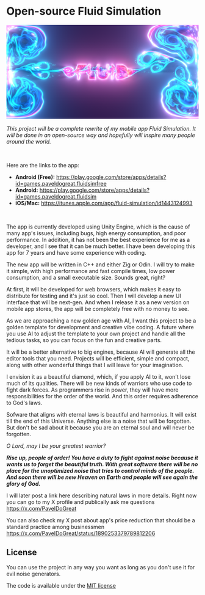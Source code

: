 # Open-source Fluid Simulation

<img src="banner.png" width="880" />

<br/>

*This project will be a complete rewrite of my mobile app Fluid Simulation. It will be done in an open-source way and hopefully will inspire many people around the world.*

<br/>

Here are the links to the app:
- **Android (Free):** https://play.google.com/store/apps/details?id=games.paveldogreat.fluidsimfree  
- **Android:** https://play.google.com/store/apps/details?id=games.paveldogreat.fluidsim  
- **iOS/Mac:** https://itunes.apple.com/app/fluid-simulation/id1443124993  

<br/>

The app is currently developed using Unity Engine, which is the cause of many app's issues, including bugs, high energy consumption, and poor performance. In addition, it has not been the best experience for me as a developer, and I see that it can be much better. I have been developing this app for 7 years and have some experience with coding.

The new app will be written in C++ and either Zig or Odin. I will try to make it simple, with high performance and fast compile times, low power consumption, and a small executable size. Sounds great, right?

At first, it will be developed for web browsers, which makes it easy to distribute for testing and it's just so cool. Then I will develop a new UI interface that will be next-gen. And when I release it as a new version on mobile app stores, the app will be completely free with no money to see.

As we are approaching a new golden age with AI, I want this project to be a golden template for development and creative vibe coding. A future where you use AI to adjust the template to your own project and handle all the tedious tasks, so you can focus on the fun and creative parts.

It will be a better alternative to big engines, because AI will generate all the editor tools that you need. Projects will be efficient, simple and compact, along with other wonderful things that I will leave for your imagination.

I envision it as a beautiful diamond, which, if you apply AI to it, won't lose much of its qualities. There will be new kinds of warriors who use code to fight dark forces. As programmers rise in power, they will have more responsibilities for the order of the world. And this order requires adherence to God's laws.

Sofware that aligns with eternal laws is beautiful and harmonius. It will exist till the end of this Universe. Anything else is a noise that will be forgotten. But don't be sad about it because you are an eternal soul and will never be forgotten.

*O Lord, may I be your greatest warrior?*

***Rise up, people of order! You have a duty to fight against noise because it wants us to forget the beautiful truth.
With great software there will be no place for the unoptimized noise that tries to control minds of the people.
And soon there will be new Heaven on Earth and people will see again the glory of God.***

I will later post a link here describing natural laws in more details. Right now you can go to my X profile and publically ask me questions
https://x.com/PavelDoGreat

You can also check my X post about app's price reduction that should be a standard practice among businessmen
https://x.com/PavelDoGreat/status/1890253379789812206



## License

You can use the project in any way you want as long as you don't use it for evil noise generators.

The code is available under the [MIT license](LICENSE)
